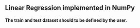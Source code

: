 ## Linear Regression implemented in NumPy
#### The train and test dataset should to be defined by the user.


